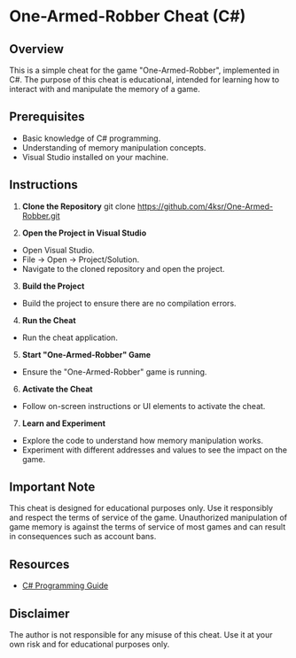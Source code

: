 # One-Armed-Robber Cheat (C#)

## Overview
This is a simple cheat for the game "One-Armed-Robber", implemented in C#. The purpose of this cheat is educational, intended for learning how to interact with and manipulate the memory of a game.

## Prerequisites
- Basic knowledge of C# programming.
- Understanding of memory manipulation concepts.
- Visual Studio installed on your machine.

## Instructions

1. **Clone the Repository**
git clone https://github.com/4ksr/One-Armed-Robber.git

2. **Open the Project in Visual Studio**
- Open Visual Studio.
- File -> Open -> Project/Solution.
- Navigate to the cloned repository and open the project.

3. **Build the Project**
- Build the project to ensure there are no compilation errors.

4. **Run the Cheat**
- Run the cheat application.

5. **Start "One-Armed-Robber" Game**
- Ensure the "One-Armed-Robber" game is running.

6. **Activate the Cheat**
- Follow on-screen instructions or UI elements to activate the cheat.

7. **Learn and Experiment**
- Explore the code to understand how memory manipulation works.
- Experiment with different addresses and values to see the impact on the game.

## Important Note
This cheat is designed for educational purposes only. Use it responsibly and respect the terms of service of the game. Unauthorized manipulation of game memory is against the terms of service of most games and can result in consequences such as account bans.

## Resources
- [C# Programming Guide](https://docs.microsoft.com/en-us/dotnet/csharp/)

## Disclaimer
The author is not responsible for any misuse of this cheat. Use it at your own risk and for educational purposes only.
